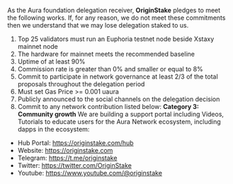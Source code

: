As the Aura foundation delegation receiver, **OriginStake** pledges to meet the following works. If, for any reason, we do not meet these commitments then we understand that we may lose delegation staked to us.

1. Top 25 validators must run an Euphoria testnet node beside Xstaxy mainnet node
2. The hardware for mainnet meets the recommended baseline    
3. Uptime of at least 90%
4. Commission rate is greater than 0% and smaller or equal to 8%
5. Commit to participate in network governance at least 2/3 of the total proposals throughout the delegation period
6. Must set Gas Price >= 0.001 uaura
7. Publicly announced to the social channels on the delegation decision
8. Commit to any network contribution listed below:
**Category 3: Community growth**
 We are building a support portal including Videos, Tutorials to educate users for the Aura Network ecosystem, including dapps in the ecosystem:
- Hub Portal: https://originstake.com/hub
- Website: https://originstake.com
- Telegram: https://t.me/originstake
- Twitter: https://twitter.com/OriginStake
- Youtube: https://www.youtube.com/@originstake
